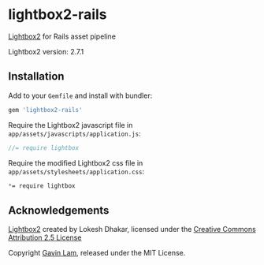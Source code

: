 # lightbox2-rails

[Lightbox2](http://lokeshdhakar.com/projects/lightbox2) for Rails asset pipeline

Lightbox2 version: 2.7.1

## Installation

Add to your `Gemfile` and install with bundler:

```ruby
gem 'lightbox2-rails'
```

Require the Lightbox2 javascript file in `app/assets/javascripts/application.js`:

```js
//= require lightbox
```

Require the modified Lightbox2 css file in `app/assets/stylesheets/application.css`:

```css
*= require lightbox
```

## Acknowledgements

[Lightbox2](http://lokeshdhakar.com/projects/lightbox2) created by Lokesh Dhakar, licensed under the [Creative Commons Attribution 2.5 License](http://creativecommons.org/licenses/by/2.5/)

Copyright [Gavin Lam](http://gavin.hk), released under the MIT License.
